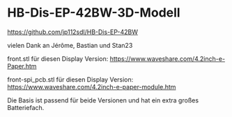 # HB-Dis-EP-42BW-3D-Modell

https://github.com/jp112sdl/HB-Dis-EP-42BW

vielen Dank an Jérôme, Bastian und Stan23

front.stl für diesen Display Version:
https://www.waveshare.com/4.2inch-e-Paper.htm

front-spi_pcb.stl für diesen Display Version:
https://www.waveshare.com/4.2inch-e-paper-module.htm

Die Basis ist passend für beide Versionen und hat ein extra großes Batteriefach.
